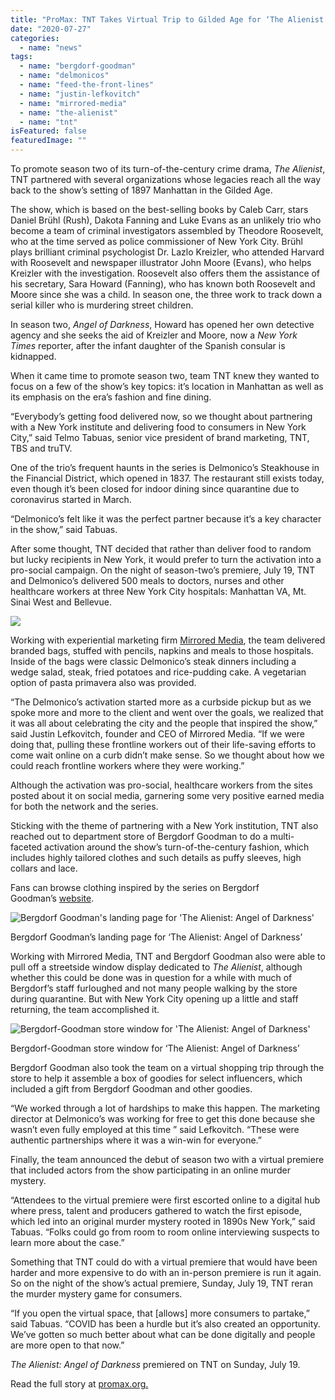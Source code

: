 ```yaml
---
title: "ProMax: TNT Takes Virtual Trip to Gilded Age for ‘The Alienist’"
date: "2020-07-27"
categories: 
  - name: "news"
tags: 
  - name: "bergdorf-goodman"
  - name: "delmonicos"
  - name: "feed-the-front-lines"
  - name: "justin-lefkovitch"
  - name: "mirrored-media"
  - name: "the-alienist"
  - name: "tnt"
isFeatured: false
featuredImage: ""
---
```


To promote season two of its turn-of-the-century crime drama, _The_ _Alienist_, TNT partnered with several organizations whose legacies reach all the way back to the show’s setting of 1897 Manhattan in the Gilded Age.

The show, which is based on the best-selling books by Caleb Carr, stars Daniel Brühl (Rush), Dakota Fanning and Luke Evans as an unlikely trio who become a team of criminal investigators assembled by Theodore Roosevelt, who at the time served as police commissioner of New York City. Brühl plays brilliant criminal psychologist Dr. Lazlo Kreizler, who attended Harvard with Roosevelt and newspaper illustrator John Moore (Evans), who helps Kreizler with the investigation. Roosevelt also offers them the assistance of his secretary, Sara Howard (Fanning), who has known both Roosevelt and Moore since she was a child. In season one, the three work to track down a serial killer who is murdering street children.

In season two, _Angel of Darkness_, Howard has opened her own detective agency and she seeks the aid of Kreizler and Moore, now a _New York Times_ reporter, after the infant daughter of the Spanish consular is kidnapped.

When it came time to promote season two, team TNT knew they wanted to focus on a few of the show’s key topics: it’s location in Manhattan as well as its emphasis on the era’s fashion and fine dining.

“Everybody’s getting food delivered now, so we thought about partnering with a New York institute and delivering food to consumers in New York City,” said Telmo Tabuas, senior vice president of brand marketing, TNT, TBS and truTV.

One of the trio’s frequent haunts in the series is Delmonico’s Steakhouse in the Financial District, which opened in 1837. The restaurant still exists today, even though it’s been closed for indoor dining since quarantine due to coronavirus started in March.

“Delmonico’s felt like it was the perfect partner because it’s a key character in the show,” said Tabuas.

After some thought, TNT decided that rather than deliver food to random but lucky recipients in New York, it would prefer to turn the activation into a pro-social campaign. On the night of season-two’s premiere, July 19, TNT and Delmonico’s delivered 500 meals to doctors, nurses and other healthcare workers at three New York City hospitals: Manhattan VA, Mt. Sinai West and Bellevue.

![](https://brief.promax.org/images/uploads/top-stories-in-story-alienist-angel-darkness-delmonicos.jpg)

Working with experiential marketing firm [Mirrored Media](http://www.mirroredmedia.com/), the team delivered branded bags, stuffed with pencils, napkins and meals to those hospitals. Inside of the bags were classic Delmonico’s steak dinners including a wedge salad, steak, fried potatoes and rice-pudding cake. A vegetarian option of pasta primavera also was provided.

“The Delmonico’s activation started more as a curbside pickup but as we spoke more and more to the client and went over the goals, we realized that it was all about celebrating the city and the people that inspired the show,” said Justin Lefkovitch, founder and CEO of Mirrored Media. “If we were doing that, pulling these frontline workers out of their life-saving efforts to come wait online on a curb didn’t make sense. So we thought about how we could reach frontline workers where they were working.”

Although the activation was pro-social, healthcare workers from the sites posted about it on social media, garnering some very positive earned media for both the network and the series.

Sticking with the theme of partnering with a New York institution, TNT also reached out to department store of Bergdorf Goodman to do a multi-faceted activation around the show’s turn-of-the-century fashion, which includes highly tailored clothes and such details as puffy sleeves, high collars and lace.

Fans can browse clothing inspired by the series on Bergdorf Goodman’s [website](https://www.bergdorfgoodman.com/c/bg-the-alienist-cat630204?icid=home_row1_Hero_TheAlienist_071520).

![Bergdorf Goodman's landing page for 'The Alienist: Angel of Darkness'](https://brief.promax.org/images/uploads/top-stories-in-story-bg.png)

Bergdorf Goodman’s landing page for ‘The Alienist: Angel of Darkness’

Working with Mirrored Media, TNT and Bergdorf Goodman also were able to pull off a streetside window display dedicated to _The Alienist_, although whether this could be done was in question for a while with much of Bergdorf’s staff furloughed and not many people walking by the store during quarantine. But with New York City opening up a little and staff returning, the team accomplished it.

![Bergdorf-Goodman store window for 'The Alienist: Angel of Darkness'](https://brief.promax.org/images/uploads/top-stories-in-post-tnt-alienist-bergdorf-goodman-store-window.jpg)

Bergdorf-Goodman store window for ‘The Alienist: Angel of Darkness’

Bergdorf Goodman also took the team on a virtual shopping trip through the store to help it assemble a box of goodies for select influencers, which included a gift from Bergdorf Goodman and other goodies.

“We worked through a lot of hardships to make this happen. The marketing director at Delmonico’s was working for free to get this done because she wasn’t even fully employed at this time ” said Lefkovitch. “These were authentic partnerships where it was a win-win for everyone.”

Finally, the team announced the debut of season two with a virtual premiere that included actors from the show participating in an online murder mystery.

“Attendees to the virtual premiere were first escorted online to a digital hub where press, talent and producers gathered to watch the first episode, which led into an original murder mystery rooted in 1890s New York,” said Tabuas. “Folks could go from room to room online interviewing suspects to learn more about the case.”

Something that TNT could do with a virtual premiere that would have been harder and more expensive to do with an in-person premiere is run it again. So on the night of the show’s actual premiere, Sunday, July 19, TNT reran the murder mystery game for consumers.

“If you open the virtual space, that \[allows\] more consumers to partake,” said Tabuas. “COVID has been a hurdle but it’s also created an opportunity. We’ve gotten so much better about what can be done digitally and people are more open to that now.”

_The Alienist: Angel of Darkness_ premiered on TNT on Sunday, July 19.

Read the full story at [promax.org.](https://brief.promax.org/article/tnt-takes-virtual-trip-to-gilded-age-for-the-alienist)

